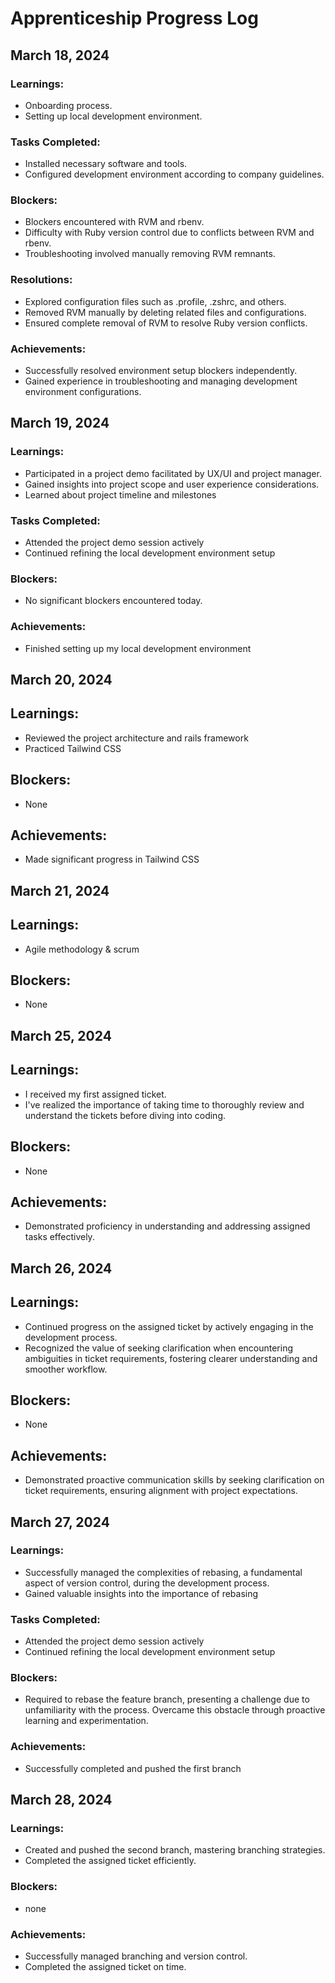 # Apprenticeship Progress Log

## March 18, 2024

### Learnings:
- Onboarding process.
- Setting up local development environment.

### Tasks Completed:
- Installed necessary software and tools.
- Configured development environment according to company guidelines.

### Blockers:
- Blockers encountered with RVM and rbenv.
- Difficulty with Ruby version control due to conflicts between RVM and rbenv.
- Troubleshooting involved manually removing RVM remnants.

### Resolutions:
- Explored configuration files such as .profile, .zshrc, and others.
- Removed RVM manually by deleting related files and configurations.
- Ensured complete removal of RVM to resolve Ruby version conflicts.

### Achievements:
- Successfully resolved environment setup blockers independently.
- Gained experience in troubleshooting and managing development environment configurations.


## March 19, 2024

### Learnings:
- Participated in a project demo facilitated by UX/UI and project manager.
- Gained insights into project scope and user experience considerations.
- Learned about project timeline and milestones

### Tasks Completed:
- Attended the project demo session actively
- Continued refining the local development environment setup

### Blockers:
- No significant blockers encountered today. 

### Achievements:
- Finished setting up my local development environment


## March 20, 2024

## Learnings:
- Reviewed the project architecture and rails framework
- Practiced Tailwind CSS 

## Blockers:
- None

## Achievements:
- Made significant progress in Tailwind CSS 


## March 21, 2024

## Learnings:
- Agile methodology & scrum 

## Blockers:
- None 


## March 25, 2024

## Learnings:
- I received my first assigned ticket.
- I've realized the importance of taking time to thoroughly review and understand the tickets before diving into coding.

## Blockers:
- None 

## Achievements:
- Demonstrated proficiency in understanding and addressing assigned tasks effectively.


## March 26, 2024

## Learnings:
- Continued progress on the assigned ticket by actively engaging in the development process.
- Recognized the value of seeking clarification when encountering ambiguities in ticket requirements, fostering clearer understanding and smoother workflow.

## Blockers:
- None 

## Achievements:
- Demonstrated proactive communication skills by seeking clarification on ticket requirements, ensuring alignment with project expectations.


## March 27, 2024

### Learnings:
- Successfully managed the complexities of rebasing, a fundamental aspect of version control, during the development process.
- Gained valuable insights into the importance of rebasing

### Tasks Completed:
- Attended the project demo session actively
- Continued refining the local development environment setup

### Blockers:
- Required to rebase the feature branch, presenting a challenge due to unfamiliarity with the process. Overcame this obstacle through proactive learning and experimentation.

### Achievements:
- Successfully completed and pushed the first branch


## March 28, 2024

### Learnings:
- Created and pushed the second branch, mastering branching strategies.
- Completed the assigned ticket efficiently.

### Blockers:
- none

### Achievements:
- Successfully managed branching and version control.
- Completed the assigned ticket on time.

